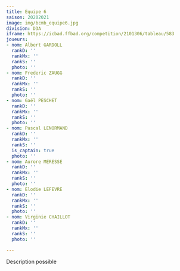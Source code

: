 ```yaml
---
title: Equipe 6
saison: 20202021
image: img/bcmb_equipe6.jpg
division: D3A
iframe: https://icbad.ffbad.org/competition/2101306/tableau/583
joueurs:
- nom: Albert GARDOLL
  rankD: ''
  rankMx: ''
  rankS: ''
  photo: ''
- nom: Frederic ZAUGG
  rankD: ''
  rankMx: ''
  rankS: ''
  photo: ''
- nom: Gaël PESCHET
  rankD: ''
  rankMx: ''
  rankS: ''
  photo: ''
- nom: Pascal LENORMAND
  rankD: ''
  rankMx: ''
  rankS: ''
  is_captain: true
  photo: ''
- nom: Aurore MERESSE
  rankD: ''
  rankMx: ''
  rankS: ''
  photo: ''
- nom: Elodie LEFEVRE
  rankD: ''
  rankMx: ''
  rankS: ''
  photo: ''
- nom: Virginie CHAILLOT
  rankD: ''
  rankMx: ''
  rankS: ''
  photo: ''

---
```

Description possible